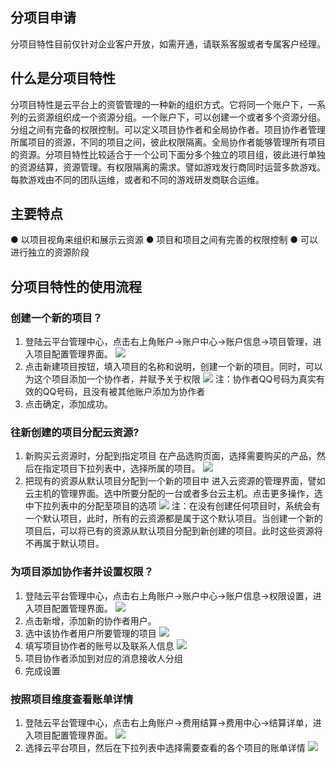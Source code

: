 ## 分项目申请
分项目特性目前仅针对企业客户开放，如需开通，请联系客服或者专属客户经理。
## 什么是分项目特性
分项目特性是云平台上的资管管理的一种新的组织方式。它将同一个账户下，一系列的云资源组织成一个资源分组。一个账户下，可以创建一个或者多个资源分组。分组之间有完备的权限控制。可以定义项目协作者和全局协作者。项目协作者管理所属项目的资源，不同的项目之间，彼此权限隔离。全局协作者能够管理所有项目的资源。分项目特性比较适合于一个公司下面分多个独立的项目组，彼此进行单独的资源结算，资源管理。有权限隔离的需求。譬如游戏发行商同时运营多款游戏。每款游戏由不同的团队运维，或者和不同的游戏研发商联合运维。
## 主要特点
  ● 以项目视角来组织和展示云资源
  ● 项目和项目之间有完善的权限控制
  ● 可以进行独立的资源阶段
## 分项目特性的使用流程
### 创建一个新的项目？
1. 登陆云平台管理中心，点击右上角账户->账户中心->账户信息->项目管理，进入项目配置管理界面。 
![](http://imgcache.tce.fsphere.cn/static/mccdn.qcloud.com/static/img/b1cc6f40703264496621610029a502e2/image.png)
2. 点击新建项目按钮，填入项目的名称和说明，创建一个新的项目。同时，可以为这个项目添加一个协作者，并赋予关于权限 
![](http://imgcache.tce.fsphere.cn/static/mccdn.qcloud.com/static/img/051cfa1d2e3caadb953c5e5a923df8b4/image.png)
注：协作者QQ号码为真实有效的QQ号码，且没有被其他账户添加为协作者
3. 点击确定，添加成功。

### 往新创建的项目分配云资源?
1. 新购买云资源时，分配到指定项目
  在产品选购页面，选择需要购买的产品，然后在指定项目下拉列表中，选择所属的项目。
![](http://imgcache.tce.fsphere.cn/static/mccdn.qcloud.com/static/img/6a7c207d79a8010fccf0c90b8111bbe8/image.png)
2. 把现有的资源从默认项目分配到一个新的项目中 
进入云资源的管理界面，譬如云主机的管理界面。选中所要分配的一台或者多台云主机。点击更多操作，选中下拉列表中的分配至项目的选项 
![](http://imgcache.tce.fsphere.cn/static/mccdn.qcloud.com/static/img/6149ecfaaa27e475b594dc7e3073541e/image.png)
注：在没有创建任何项目时，系统会有一个默认项目，此时，所有的云资源都是属于这个默认项目。当创建一个新的项目后，可以将已有的资源从默认项目分配到新创建的项目。此时这些资源将不再属于默认项目。

### 为项目添加协作者并设置权限？
1. 登陆云平台管理中心，点击右上角账户->账户中心->账户信息->权限设置，进入项目配置管理界面。 
![](http://imgcache.tce.fsphere.cn/static/mccdn.qcloud.com/static/img/04dfdd53b5314fc0697dbcd0cbbdd23d/image.png)
2. 点击新增，添加新的协作者用户。
3. 选中该协作者用户所要管理的项目
![](http://imgcache.tce.fsphere.cn/static/mccdn.qcloud.com/static/img/1f83d3ed9bc8ee2eb518178e0b4044f2/image.png)
4. 填写项目协作者的账号以及联系人信息
![](http://imgcache.tce.fsphere.cn/static/mccdn.qcloud.com/static/img/b6bf5c55fe3a0d241dd565b3a84b2d9f/image.png)
5. 项目协作者添加到对应的消息接收人分组
6. 完成设置

### 按照项目维度查看账单详情
1. 登陆云平台管理中心，点击右上角账户->费用结算->费用中心->结算详单，进入项目配置管理界面。
![](http://imgcache.tce.fsphere.cn/static/mccdn.qcloud.com/static/img/55b8731a6ebc04e24d5d579b147fe34e/image.png)
2. 选择云平台项目，然后在下拉列表中选择需要查看的各个项目的账单详情
![](http://imgcache.tce.fsphere.cn/static/mccdn.qcloud.com/static/img/ef2bfa9815ebcbfb6332c45bac1c267e/image.png)